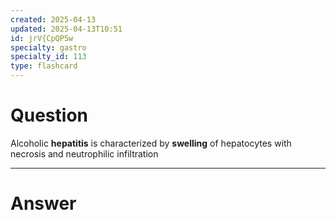 ```yaml
---
created: 2025-04-13
updated: 2025-04-13T10:51
id: jrV{CpQP5w
specialty: gastro
specialty_id: 113
type: flashcard
---
```


# Question
Alcoholic **hepatitis** is characterized by **swelling** of hepatocytes with necrosis and neutrophilic infiltration

---

# Answer
